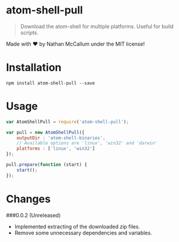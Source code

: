 atom-shell-pull
===============

> Download the atom-shell for multiple platforms. Useful for build scripts.

Made with :heart: by Nathan McCallum under the MIT license!

Installation
============

```
npm install atom-shell-pull --save
```

Usage
=====

```javascript
var AtomShellPull = require('atom-shell-pull');

var pull = new AtomShellPull({
    outputDir : 'atom-shell-binaries',
    // Available options are 'linux', 'win32' and 'darwin'
    platforms : ['linux', 'win32']
});

pull.prepare(function (start) {
    start();
});
```

Changes
=======

###0.0.2 (Unreleased)
- Implemented extracting of the downloaded zip files.
- Remove some unnecessary dependencies and variables.
